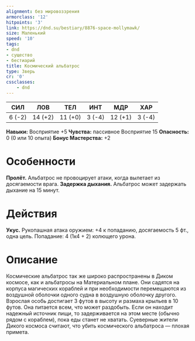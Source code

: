 ```yaml
---
alignment: без мировоззрения
armorclass: '12'
hitpoints: '3'
link: https://dnd.su/bestiary/8876-space-mollymawk/
size: Маленький
speed: '10'
tags:
- dnd
- существо
- бестиарий
title: Космический альбатрос
type: Зверь
cr: '0'
cssclasses:
    - dnd
---
```



| СИЛ | ЛОВ | ТЕЛ | ИНТ | МДР | ХАР |
|---|---|---|---|---|---|
| 6 (-2) | 14 (+2) | 11 (+0) | 3 (-4) | 12 (+1) | 3 (-4) |
**Навыки:** Восприятие +5
**Чувства:** пассивное Восприятие 15
**Опасность:** 0 (0 или 10 опыта)
**Бонус Мастерства:** +2


# Особенности
**Пролёт.** Альбатрос не провоцирует атаки, когда вылетает из досягаемости врага.
**Задержка дыхания.** Альбатрос может задержать дыхание на 15 минут.


# Действия
**Укус.** Рукопашная атака оружием: +4 к попаданию, досягаемость 5 фт., одна цель. Попадание: 4 (1к4 + 2) колющего урона.


# Описание
Космические альбатрос так же широко распространены в Диком космосе, как и альбатросы на Материальном плане. Они садятся на корпуса магических кораблей и при необходимости перемещаются из воздушной оболочки одного судна в воздушную оболочку другого. Взрослая особь достигает 3 футов в высоту и размаха крыльев в 10 футов. Она питается всем, что может раздобыть. Если он находит надежный источник пищи, то задерживается на этом месте (обычно рядом с кораблем), пока еды станет не хватать. Суеверные жители Дикого космоса считают, что убить космического альбатроса — плохая примета.